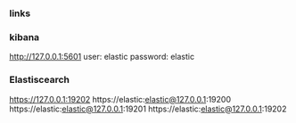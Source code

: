 ### links
### kibana
http://127.0.0.1:5601
user: elastic
password: elastic
### Elastiscearch 
https://127.0.0.1:19202
https://elastic:elastic@127.0.0.1:19200
https://elastic:elastic@127.0.0.1:19201
https://elastic:elastic@127.0.0.1:19202





